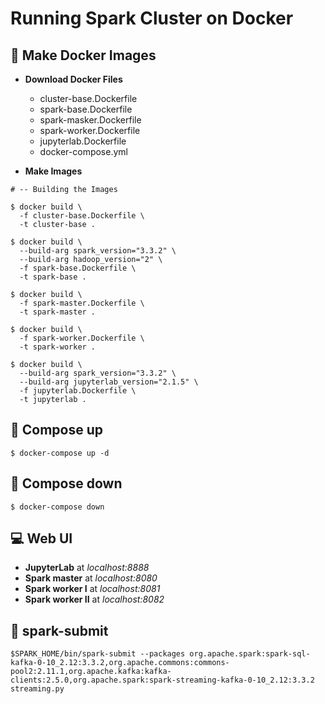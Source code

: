# Running Spark Cluster on Docker

## 🌟 Make Docker Images
- **Download Docker Files**
   - cluster-base.Dockerfile
   - spark-base.Dockerfile
   - spark-masker.Dockerfile
   - spark-worker.Dockerfile
   - jupyterlab.Dockerfile
   - docker-compose.yml

- **Make Images**
```shell
# -- Building the Images

$ docker build \
  -f cluster-base.Dockerfile \
  -t cluster-base .

$ docker build \
  --build-arg spark_version="3.3.2" \
  --build-arg hadoop_version="2" \
  -f spark-base.Dockerfile \
  -t spark-base .

$ docker build \
  -f spark-master.Dockerfile \
  -t spark-master .

$ docker build \
  -f spark-worker.Dockerfile \
  -t spark-worker .

$ docker build \
  --build-arg spark_version="3.3.2" \
  --build-arg jupyterlab_version="2.1.5" \
  -f jupyterlab.Dockerfile \
  -t jupyterlab .
```

## 🌟 Compose up
```shell
$ docker-compose up -d
```

## 🌟 Compose down
```shell
$ docker-compose down
```

## :computer: Web UI
- **JupyterLab** at *localhost:8888*
- **Spark master** at *localhost:8080*
- **Spark worker I** at *localhost:8081*
- **Spark worker II** at *localhost:8082*

## 📝 spark-submit
```
$SPARK_HOME/bin/spark-submit --packages org.apache.spark:spark-sql-kafka-0-10_2.12:3.3.2,org.apache.commons:commons-pool2:2.11.1,org.apache.kafka:kafka-clients:2.5.0,org.apache.spark:spark-streaming-kafka-0-10_2.12:3.3.2 streaming.py 
```
